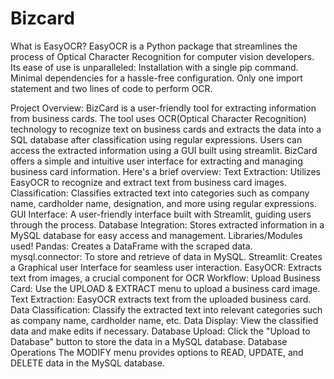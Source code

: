 # Bizcard
What is EasyOCR?
EasyOCR is a Python package that streamlines the process of Optical Character Recognition for computer vision developers. Its ease of use is unparalleled:
Installation with a single pip command.
Minimal dependencies for a hassle-free configuration.
Only one import statement and two lines of code to perform OCR.

Project Overview:
BizCard is a user-friendly tool for extracting information from business cards. The tool uses OCR(Optical Character Recognition) technology to recognize text on business cards and extracts the data into a SQL database after classification using regular expressions. Users can access the extracted information using a GUI built using streamlit.
BizCard offers a simple and intuitive user interface for extracting and managing business card information. Here's a brief overview:
Text Extraction: Utilizes EasyOCR to recognize and extract text from business card images.
Classification: Classifies extracted text into categories such as company name, cardholder name, designation, and more using regular expressions.
GUI Interface: A user-friendly interface built with Streamlit, guiding users through the process.
Database Integration: Stores extracted information in a MySQL database for easy access and management.
Libraries/Modules used!
Pandas: Creates a DataFrame with the scraped data.
mysql.connector: To store and retrieve of data in MySQL.
Streamlit: Creates a Graphical user Interface for seamless user interaction.
EasyOCR: Extracts text from images, a crucial component for OCR
Workflow:
Upload Business Card: Use the UPLOAD & EXTRACT menu to upload a business card image.
Text Extraction: EasyOCR extracts text from the uploaded business card.
Data Classification: Classify the extracted text into relevant categories such as company name, cardholder name, etc.
Data Display: View the classified data and make edits if necessary.
Database Upload: Click the "Upload to Database" button to store the data in a MySQL database.
Database Operations
The MODIFY menu provides options to READ, UPDATE, and DELETE data in the MySQL database.
